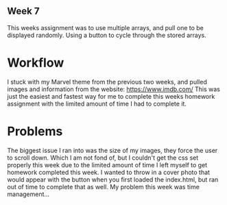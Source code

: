 ## Week 7

This weeks assignment was to use multiple arrays, and pull one to be displayed randomly. Using a button to cycle through the stored arrays.

# Workflow
I stuck with my Marvel theme from the previous two weeks, and pulled images and information from the website: https://www.imdb.com/ This was just the easiest and fastest way for me to complete this weeks homework assignment with the limited amount of time I had to complete it.

# Problems
The biggest issue I ran into was the size of my images, they force the user to scroll down. Which I am not fond of, but I couldn't get the css set properly this week due to the limited amount of time I left myself to get homework completed this week. I wanted to throw in a cover photo that would appear with the button when you first loaded the index.html, but ran out of time to complete that as well. My problem this week was time management...
